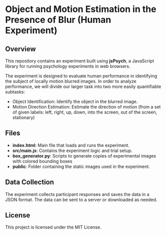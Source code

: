 # Object and Motion Estimation in the Presence of Blur (Human Experiment)

## Overview

This repository contains an experiment built using **jsPsych**, a JavaScript library for running psychology experiments in web browsers. 

The experiment is designed to evaluate human performance in identifying the subject of locally motion blurred images. In order to analyze performance, we will divide our larger task into two more easily quantifiable subtasks:
- Object Identification: Identify the object in the blurred image.
- Motion Direction Estimation: Estimate the direction of motion (from a set of given labels: left, right, up, down, into the screen, out of the screen, stationary)

## Files

- **index.html**: Main file that loads and runs the experiment.
- **src/main.js**: Contains the experiment logic and trial setup.
- **box_generator.py**: Scripts to generate copies of experimental images with colored bounding boxes
- **public**: Folder containing the static images used in the experiment.

## Data Collection

The experiment collects participant responses and saves the data in a JSON format. The data can be sent to a server or downloaded as needed.

## License

This project is licensed under the MIT License.
